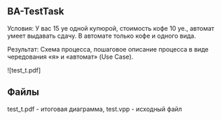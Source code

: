 ## BA-TestTask
Условия: У вас 15 уе одной купюрой, стоимость кофе 10 уе., автомат умеет выдавать сдачу.
В автомате только кофе и одного вида.

Результат: Схема процесса, пошаговое описание процесса в виде чередования «я» и
«автомат» (Use Case).

![test_t.pdf]

## Файлы
test_t.pdf - итоговая диаграмма, test.vpp - исходный файл
